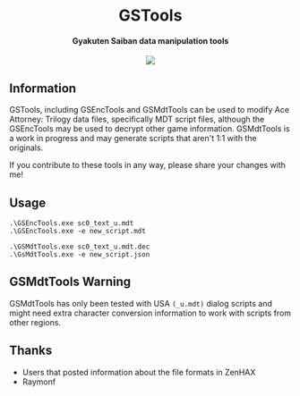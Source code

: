 <h1 align="center">GSTools</h1>
<h4 align="center">Gyakuten Saiban data manipulation tools</h4>
<div align="center">
	<a href="https://github.com/davicr/GSTools/blob/master/LICENSE">
		<img src="https://img.shields.io/github/license/davicr/GSTools.svg?"/>
	</a>
</div>

## Information
GSTools, including GSEncTools and GSMdtTools can be used to modify Ace Attorney: Trilogy data files, specifically MDT script files, although the GSEncTools may be used to decrypt other game information. GSMdtTools is a work in progress and may generate scripts that aren't 1:1 with the originals.

If you contribute to these tools in any way, please share your changes with me!

## Usage
```
.\GSEncTools.exe sc0_text_u.mdt
.\GSEncTools.exe -e new_script.mdt
```
```
.\GSMdtTools.exe sc0_text_u.mdt.dec
.\GsMdtTools.exe -e new_script.json
```

## GSMdtTools Warning
GSMdtTools has only been tested with USA ``(_u.mdt)`` dialog scripts and might need extra character conversion information to work with scripts from other regions.

## Thanks
* Users that posted information about the file formats in ZenHAX
* Raymonf
